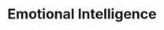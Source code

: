 ---
title: "Emotional Intelligence"
type: "role"
definitions:
  - "Self-awareness."
  - "Self-regulation."
  - "Empathy."
  - "Social skills."
  - "Listens."
positives:
  - "Are aware their emotions and actions can affect or upset colleagues."
  - "Is positive, confident, optimistic."
  - "Exhibits a controlled approach to decision making."
  - "Puts themselves in colleague’s shoes."
  - "Great at communication with colleagues."
  - "Lead by example with their own behaviour."
  - "Actively listens when talking with a colleague."
negatives:
  - "Doesn’t care about upsetting colleagues."
  - "Is negative and pessimistic."
  - "Is impolite."
  - "Makes rushed, emotional decisions."
  - "Only thinks of themselves."
  - "Poor communicator."
  - "Talks over colleagues or interrupts them."
---